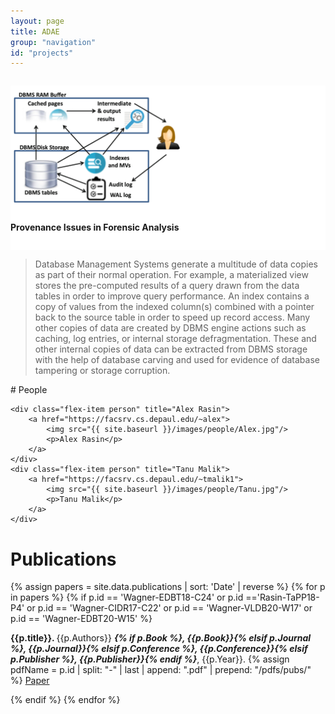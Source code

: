 ```yaml
---
layout: page
title: ADAE
group: "navigation"
id: "projects"
---
```

<link rel="stylesheet" href="{{ site.baseurl}}/css/bootstrap.min.css">

<div class="jumbotron" style="background-image: none; background-color: #fff; background-size: cover; height: auto; padding: 5px 0 10px 0; margin-top: 2em">
  <img src="../../images/projects/carving.png" alt="Logo" style="width: 20em" />
  <!--<text style="vertical-align: middle; font-size: 4em; font-weight: bold; letter-spacing: 0px; font-family: 'Verdana';">Text</text>-->
  <h4>Provenance Issues in Forensic Analysis</h4>
</div>


<blockquote>
Database Management Systems generate a multitude of data copies as part of their normal operation. For example, a materialized view stores the pre-computed results of a query drawn from the data tables in order to improve query performance. An index contains a copy of values from the indexed column(s) combined with a pointer back to the source table in order to speed up record access. Many other copies of data are created by DBMS engine actions such as caching, log entries, or internal storage defragmentation. These and other internal copies of data can be extracted from DBMS storage with the help of database carving and used for evidence of database tampering or storage corruption.
</blockquote>

<div id="people"></div>
# People

<div class="flex-container people image-container">

	<div class="flex-item person" title="Alex Rasin">
		<a href="https://facsrv.cs.depaul.edu/~alex">
			<img src="{{ site.baseurl }}/images/people/Alex.jpg"/>
			<p>Alex Rasin</p>
		</a>
	</div>
	<div class="flex-item person" title="Tanu Malik">
		<a href="https://facsrv.cs.depaul.edu/~tmalik1">
			<img src="{{ site.baseurl }}/images/people/Tanu.jpg"/>
			<p>Tanu Malik</p>
		</a>
	</div>


</div>

#  Publications

{% assign papers = site.data.publications |  sort: 'Date' | reverse %}
    {% for p in papers %}
        {% if p.id == 'Wagner-EDBT18-C24' or p.id =='Rasin-TaPP18-P4' or p.id == 'Wagner-CIDR17-C22' or p.id == 'Wagner-VLDB20-W17' or p.id == 'Wagner-EDBT20-W15' %}
<p>
<strong>{{p.title}}. </strong> {{p.Authors}} <strong><i>{% if p.Book %}, {{p.Book}}{% elsif p.Journal %}, {{p.Journal}}{%  elsif p.Conference %}, {{p.Conference}}{% elsif p.Publisher %}, {{p.Publisher}}{% endif %}</i></strong>, {{p.Year}}. 
{% assign pdfName = p.id | split: "-" | last | append: ".pdf" | prepend: "/pdfs/pubs/"   %}
<a class="btn btn-primary btn-xs" href="{{pdfName}}" role="button">Paper</a>
</p>
        {% endif %}
    {% endfor %} 




&nbsp;
